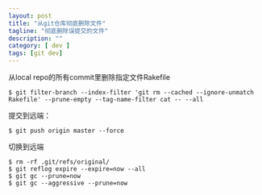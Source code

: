 ```yaml
---
layout: post
title: "从git仓库彻底删除文件"
tagline: "彻底删除误提交的文件"
description: ""
category: [ dev ]
tags: [git dev]
---
```

从local repo的所有commit里删除指定文件Rakefile

    $ git filter-branch --index-filter 'git rm --cached --ignore-unmatch Rakefile' --prune-empty --tag-name-filter cat -- --all

提交到远端：

    $ git push origin master --force
    
切换到远端

    $ rm -rf .git/refs/original/
    $ git reflog expire --expire=now --all
    $ git gc --prune=now
    $ git gc --aggressive --prune=now